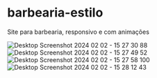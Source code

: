 # barbearia-estilo
Site para barbearia, responsivo e com animações


![Desktop Screenshot 2024 02 02 - 15 27 30 88](https://github.com/PauloVtl/barbearia-estilo/assets/94381670/20bbaa19-ed5f-4798-9e65-09d2ce9556ad)
![Desktop Screenshot 2024 02 02 - 15 27 49 52](https://github.com/PauloVtl/barbearia-estilo/assets/94381670/e3287304-30f3-4a75-8792-86eafd2b2359)
![Desktop Screenshot 2024 02 02 - 15 27 58 100](https://github.com/PauloVtl/barbearia-estilo/assets/94381670/146a1f0a-aeff-4240-89f0-08ddaf9df414)
![Desktop Screenshot 2024 02 02 - 15 28 12 43](https://github.com/PauloVtl/barbearia-estilo/assets/94381670/5d8b35b2-2f27-4bae-bd76-b0334c94cf1f)
